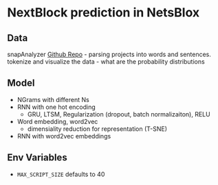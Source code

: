 # NextBlock prediction in NetsBlox

## Data
snapAnalyzer [Github Repo](https://github.com/hamidzr/snap-analyzer)
    - parsing projects into words and sentences.
tokenize and visualize the data
    - what are the probability distributions

## Model
- NGrams with different Ns
- RNN with one hot encoding
    - GRU, LTSM, Regularization (dropout, batch normalizaiton), RELU
- Word embedding, word2vec
    - dimensiality reduction for representation (T-SNE)
- RNN with word2vec embeddings

## Env Variables
- `MAX_SCRIPT_SIZE` defaults to 40
